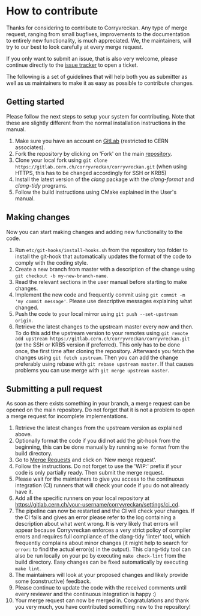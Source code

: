 # How to contribute
Thanks for considering to contribute to Corryvreckan. Any type of merge request, ranging from small bugfixes, improvements to the documentation to entirely new functionality, is much appreciated. We, the maintainers, will try to our best to look carefully at every merge request.

If you only want to submit an issue, that is also very welcome, please continue directly to the [issue tracker](https://gitlab.cern.ch/corryvreckan/corryvreckan/issues) to open a ticket.

The following is a set of guidelines that will help both you as submitter as well as us maintainers to make it as easy as possible to contribute changes.

## Getting started
Please follow the next steps to setup your system for contributing. Note that these are slightly different from the normal installation instructions in the manual.

1. Make sure you have an account on [GitLab](https://gitlab.cern.ch/) (restricted to CERN associates).
2. Fork the repository by clicking on 'Fork' on the main [repository](https://gitlab.cern.ch/corryvreckan/corryvreckan).
3. Clone your local fork using `git clone https://gitlab.cern.ch/corryvreckan/corryvreckan.git` (when using HTTPS, this has to be changed accordingly for SSH or KRB5)
4. Install the latest version of the *clang* package with the *clang-format* and *clang-tidy* programs.
5. Follow the build instructions using CMake explained in the User's manual.

## Making changes
Now you can start making changes and adding new functionality to the code.

1. Run `etc/git-hooks/install-hooks.sh` from the repository top folder to install the git-hook that automatically updates the format of the code to comply with the coding style.
2. Create a new branch from master with a description of the change using `git checkout -b my-new-branch-name`.
3. Read the relevant sections in the user manual before starting to make changes.
4. Implement the new code and frequently commit using `git commit -m 'my commit message'`. Please use descriptive messages explaining what changed.
5. Push the code to your local mirror using `git push --set-upstream origin`.
6. Retrieve the latest changes to the upstream master every now and then. To do this add the upstream version to your remotes using `git remote add upstream https://gitlab.cern.ch/corryvreckan/corryvreckan.git` (or the SSH or KRB5 version if preferred). This only has to be done once, the first time after cloning the repository. Afterwards you fetch the changes using `git fetch upstream`. Then you can add the change preferably using rebase with `git rebase upstream master`. If that causes problems you can use merge with `git merge upstream master`.

## Submitting a pull request
As soon as there exists something in your branch, a merge request can be opened on the main repository. Do not forget that it is not a problem to open a merge request for incomplete implementations.

1. Retrieve the latest changes from the upstream version as explained above.
2. Optionally format the code if you did not add the git-hook from the beginning, this can be done manually by running `make format` from the build directory.
3. Go to [Merge Requests](https://gitlab.cern.ch/corryvreckan/corryvreckan/merge_requests) and click on 'New merge request'.
4. Follow the instructions. Do not forget to use the 'WIP:' prefix if your code is only partially ready. Then submit the merge request.
5. Please wait for the maintainers to give you access to the continuous integration (CI) runners that will check your code if you do not already have it.
6. Add all the specific runners on your local repository at https://gitlab.cern.ch/your-username/corryvreckan/settings/ci_cd.
7. The pipeline can now be restarted and the CI will check your changes. If the CI fails and gives an error please refer to the log containing a description about what went wrong. It is very likely that errors will appear because Corryvreckan enforces a very strict policy of compiler errors and requires full compliance of the clang-tidy 'linter' tool, which frequently complains about minor changes (it might help to search for `error:` to find the actual error(s) in the output). This clang-tidy tool can also be run locally on your pc by executing `make check-lint` from the build directory. Easy changes can be fixed automatically by executing `make lint`.
8. The maintainers will look at your proposed changes and likely provide some (constructive) feedback.
9. Please continue to update the code with the received comments until every reviewer and the continuous integration is happy :)
10. Your merge request can now be merged in. Congratulations and thank you very much, you have contributed something new to the repository!
